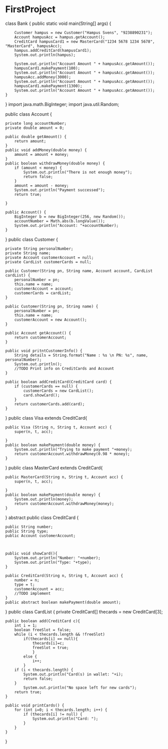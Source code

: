 # FirstProject
class Bank {
	public static void main(String[] args) {
		
		
		Customer hampus = new Customer("Hampus Svens", "9238890231");
		Account hampusAcc = hampus.getAccount();
		CreditCard hampusCard1 = new MasterCard("1234 5678 1234 5678", "MasterCard", hampusAcc);
		hampus.addCreditCard(hampusCard1);
		System.out.println(hampus);
		
		System.out.println("Account Amount " + hampusAcc.getAmount());
		hampusCard1.makePayment(100);
		System.out.println("Account Amount " + hampusAcc.getAmount());
		hampusAcc.addMoney(3000);
		System.out.println("Account Amount " + hampusAcc.getAmount());
		hampusCard1.makePayment(1300);
		System.out.println("Account Amount " + hampusAcc.getAmount());
	}
}
import java.math.BigInteger;
import java.util.Random;

public class Account {
	
	private long accountNumber;
	private double amount = 0;
	
	public double getAmount() {
		return amount;
	}
	public void addMoney(double money) {
		amount = amount + money;
	}
	public boolean withdrawMoney(double money) {
		if (amount < money) {
			System.out.println("There is not enough money");
			return false;
		}
		amount = amount - money;
		System.out.println("Payment successed");
		return true;
		
	}
	
	public Account() {
		BigInteger b = new BigInteger(256, new Random());
		accountNumber = Math.abs(b.longValue());
		System.out.println("Account: "+accountNumber);
	}
}
public class Customer {
	
	private String personalNumber;	
	private String name;
	private Account customerAccount = null;
	private CardList customerCards = null;
	
	public Customer(String pn, String name, Account account, CardList cardList) {
		personalNumber = pn;
		this.name = name;
		customerAccount = account;
		customerCards = cardList;
	}
	
	public Customer(String pn, String name) {
		personalNumber = pn;
		this.name = name;
		customerAccount = new Account();
	}
	
	public Account getAccount() {
		return customerAccount;
	}
	
	public void pritntCustomerInfo() {
		String details = String.format("Name : %s \n PN: %s", name, personalNumber);
		System.out.println();
		//TODO Print info on CreditCards and Account
	}
	
	public boolean addCreditCard(CreditCard card) {
		if (customerCards == null) {
			customerCards = new CardList();
			card.showCard();
		}
		return customerCards.add(card);
	} 
}
public class Visa extends CreditCard{
	
	public Visa (String n, String t, Account acc) {
		super(n, t, acc);
		
	}
	public boolean makePayment(double money) {
		System.out.println("Trying to make payment "+money);
		return customerAccount.withdrawMoney(0.98 * money);
	}
}
public class MasterCard extends CreditCard{
	
	public MasterCard(String n, String t, Account acc) {
		super(n, t, acc);
		
	}
	public boolean makePayment(double money) {
		System.out.println(money);
		return customerAccount.withdrawMoney(money);
	}
}
abstract public class CreditCard {
	
	public String number;
	public String type;
	public Account customerAccount;
	
	
	
	public void showCard(){
		System.out.println("Number: "+number);
		System.out.println("Type: "+type);
	}
	
	public CreditCard(String n, String t, Account acc) {
		number = n;
		type = t;
		customerAccount = acc;
		//TODO implement
	}
	public abstract boolean makePayment(double amount);
}
public class CardList { 
	private CreditCard[] thecards = new CreditCard[3];
	
	public boolean add(CreditCard c){
		int i = 1;
		boolean freeSlot = false;
		while (i < thecards.length && !freeSlot)
			if(thecards[i] == null){
				thecards[i]=c;
				freeSlot = true;
				}
			else {
				i++;
			}
		if (i < thecards.length) {
			System.out.println("Card(s) in wallet: "+i);
			return false;
		}
		    System.out.println("No space left for new cards");
		return true;
	}
	
	public void printCards() {
		for (int i=0; i < thecards.length; i++) {
			if (thecards[i] != null) {
				System.out.println("Card: ");
			}
		}
	}
}
